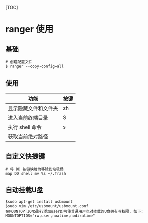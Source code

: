 [TOC]

# ranger 使用

## 基础

```shell
# 创建配置文件
$ ranger --copy-config=all
```

## 使用

| 功能                 | 按键 |
| -------------------- | ---- |
| 显示隐藏文件和文件夹 | zh   |
| 进入当前终端目录     | S    |
| 执行 shell 命令      | s    |
| 获取当前绝对路径     |      |

## 自定义快捷键

```shell
# 将 DD 按键映射为移除到垃圾桶
map DD shell mv %s ~/.Trash
```

## 自动挂载U盘

```shell
$sudo apt-get install usbmount
$sudo vim /etc/usbmount/usbmount.conf
在MOUNTOPTIONS那行添加user即可使普通用户也对挂载的U盘拥有写权限, 如下: MOUNTOPTIOS="rw,user,noatime,nodiratime"
```

